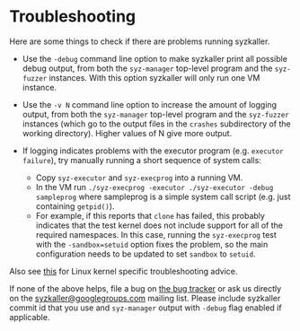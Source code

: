 Troubleshooting
===============

Here are some things to check if there are problems running syzkaller.

-	Use the `-debug` command line option to make syzkaller print all possible debug output, from both the `syz-manager` top-level program and the `syz-fuzzer` instances. With this option syzkaller will only run one VM instance.

-	Use the `-v N` command line option to increase the amount of logging output, from both the `syz-manager` top-level program and the `syz-fuzzer` instances (which go to the output files in the `crashes` subdirectory of the working directory). Higher values of N give more output.

-	If logging indicates problems with the executor program (e.g. `executor failure`), try manually running a short sequence of system calls:

	-	Copy `syz-executor` and `syz-execprog` into a running VM.
	-	In the VM run `./syz-execprog -executor ./syz-executor -debug sampleprog` where sampleprog is a simple system call script (e.g. just containing `getpid()`).
	-	For example, if this reports that `clone` has failed, this probably indicates that the test kernel does not include support for all of the required namespaces. In this case, running the `syz-execprog` test with the `-sandbox=setuid` option fixes the problem, so the main configuration needs to be updated to set `sandbox` to `setuid`.

Also see [this](linux/troubleshooting.md) for Linux kernel specific troubleshooting advice.

If none of the above helps, file a bug on [the bug tracker](https://github.com/google/syzkaller/issues) or ask us directly on the syzkaller@googlegroups.com mailing list. Please include syzkaller commit id that you use and `syz-manager` output with `-debug` flag enabled if applicable.
